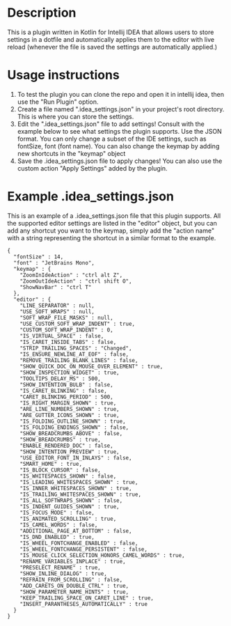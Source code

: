 # Description
This is a plugin written in Kotlin for Intellij IDEA that allows users to store settings in a dotfile and automatically applies them to the editor with live reload (whenever the file is saved the settings are automatically applied.)

# Usage instructions
1. To test the plugin you can clone the repo and open it in intellij idea, then use the "Run Plugin" option.
2. Create a file named ".idea_settings.json" in your project's root directory. This is where you can store the settings.
3. Edit the ".idea_settings.json" file to add settings! Consult with the example below to see what settings the plugin supports. Use the JSON format. You can only change a subset of the IDE settings,  such as fontSize, font (font name). You can also change the keymap by adding new shortcuts in the "keymap" object
4. Save the .idea_settings.json file to apply changes! You can also use the custom action "Apply Settings" added by the plugin.
# Example .idea_settings.json
This is an example of a .idea_settings.json file that this plugin supports.
All the supported editor settings are listed in the "editor" object,
but you can add any shortcut you want to the keymap, simply add the "action name" with a string representing the shortcut in a similar format to the example.
```
{
  "fontSize" : 14,
  "font" : "JetBrains Mono",
  "keymap" : {
    "ZoomInIdeAction" : "ctrl alt Z",
    "ZoomOutIdeAction" : "ctrl shift O",
    "ShowNavBar" : "ctrl T"
  },
  "editor" : {
    "LINE_SEPARATOR" : null,
    "USE_SOFT_WRAPS" : null,
    "SOFT_WRAP_FILE_MASKS" : null,
    "USE_CUSTOM_SOFT_WRAP_INDENT" : true,
    "CUSTOM_SOFT_WRAP_INDENT" : 0,
    "IS_VIRTUAL_SPACE" : false,
    "IS_CARET_INSIDE_TABS" : false,
    "STRIP_TRAILING_SPACES" : "Changed",
    "IS_ENSURE_NEWLINE_AT_EOF" : false,
    "REMOVE_TRAILING_BLANK_LINES" : false,
    "SHOW_QUICK_DOC_ON_MOUSE_OVER_ELEMENT" : true,
    "SHOW_INSPECTION_WIDGET" : true,
    "TOOLTIPS_DELAY_MS" : 500,
    "SHOW_INTENTION_BULB" : false,
    "IS_CARET_BLINKING" : false,
    "CARET_BLINKING_PERIOD" : 500,
    "IS_RIGHT_MARGIN_SHOWN" : true,
    "ARE_LINE_NUMBERS_SHOWN" : true,
    "ARE_GUTTER_ICONS_SHOWN" : true,
    "IS_FOLDING_OUTLINE_SHOWN" : true,
    "IS_FOLDING_ENDINGS_SHOWN" : false,
    "SHOW_BREADCRUMBS_ABOVE" : false,
    "SHOW_BREADCRUMBS" : true,
    "ENABLE_RENDERED_DOC" : false,
    "SHOW_INTENTION_PREVIEW" : true,
    "USE_EDITOR_FONT_IN_INLAYS" : false,
    "SMART_HOME" : true,
    "IS_BLOCK_CURSOR" : false,
    "IS_WHITESPACES_SHOWN" : false,
    "IS_LEADING_WHITESPACES_SHOWN" : true,
    "IS_INNER_WHITESPACES_SHOWN" : true,
    "IS_TRAILING_WHITESPACES_SHOWN" : true,
    "IS_ALL_SOFTWRAPS_SHOWN" : false,
    "IS_INDENT_GUIDES_SHOWN" : true,
    "IS_FOCUS_MODE" : false,
    "IS_ANIMATED_SCROLLING" : true,
    "IS_CAMEL_WORDS" : false,
    "ADDITIONAL_PAGE_AT_BOTTOM" : false,
    "IS_DND_ENABLED" : true,
    "IS_WHEEL_FONTCHANGE_ENABLED" : false,
    "IS_WHEEL_FONTCHANGE_PERSISTENT" : false,
    "IS_MOUSE_CLICK_SELECTION_HONORS_CAMEL_WORDS" : true,
    "RENAME_VARIABLES_INPLACE" : true,
    "PRESELECT_RENAME" : true,
    "SHOW_INLINE_DIALOG" : true,
    "REFRAIN_FROM_SCROLLING" : false,
    "ADD_CARETS_ON_DOUBLE_CTRL" : true,
    "SHOW_PARAMETER_NAME_HINTS" : true,
    "KEEP_TRAILING_SPACE_ON_CARET_LINE" : true,
    "INSERT_PARANTHESES_AUTOMATICALLY" : true
  }
}
```
